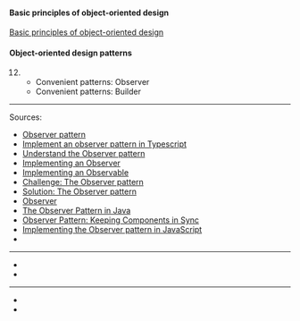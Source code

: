 #### Basic principles of object-oriented design
[Basic principles of object-oriented design](https://university.epam.com/myLearning/path?rootId=13419331&moduleId=13419403)

#### Object-oriented design patterns
12.
    - Convenient patterns: Observer
    - Convenient patterns: Builder
___

Sources:
- [Observer pattern](https://www.linkedin.com/learning/typescript-design-patterns/observer-pattern?u=2113185)
- [Implement an observer pattern in Typescript](https://www.linkedin.com/learning/typescript-design-patterns/implement-an-observer-pattern?autoSkip=true&resume=false&u=2113185)
- [Understand the Observer pattern](https://www.linkedin.com/learning/complete-guide-to-java-design-patterns-creational-behavioral-and-structural/understand-the-observer-pattern?u=2113185)
- [Implementing an Observer](https://www.linkedin.com/learning/complete-guide-to-java-design-patterns-creational-behavioral-and-structural/implementing-an-observer?autoSkip=true&resume=false&u=2113185)
- [Implementing an Observable](https://www.linkedin.com/learning/complete-guide-to-java-design-patterns-creational-behavioral-and-structural/implementing-an-observable?autoSkip=true&resume=false&u=2113185)
- [Challenge: The Observer pattern](https://www.linkedin.com/learning/complete-guide-to-java-design-patterns-creational-behavioral-and-structural/challenge-the-observer-pattern?autoSkip=true&resume=false&u=2113185)
- [Solution: The Observer pattern](https://www.linkedin.com/learning/complete-guide-to-java-design-patterns-creational-behavioral-and-structural/solution-the-observer-pattern?resume=false&u=2113185)
- [Observer](https://refactoring.guru/design-patterns/observer)
- [The Observer Pattern in Java](https://www.baeldung.com/java-observer-pattern)
- [Observer Pattern: Keeping Components in Sync](https://dev.to/ianito/observer-pattern-keeping-components-in-sync-j02)
- [Implementing the Observer pattern in JavaScript](https://dev.to/nishanbajracharya/implementing-the-observer-pattern-in-javascript-5heh)
- []()
___
- []()
- []()
___
- []()
- []()

